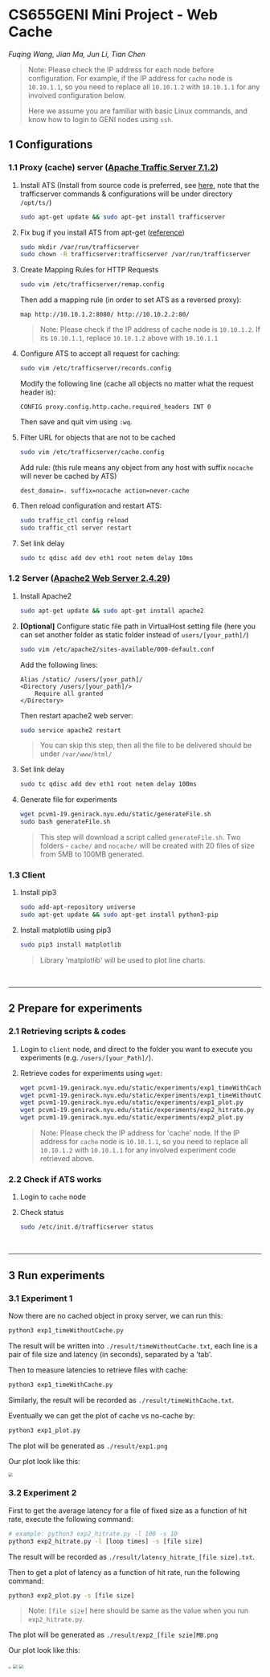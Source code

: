 # CS655GENI Mini Project - Web Cache

*Fuqing Wang, Jian Ma, Jun Li, Tian Chen*

> Note: Please check the IP address for each node before configuration. For example, if the IP address for `cache` node is `10.10.1.1`, so you need to replace all `10.10.1.2` with `10.10.1.1` for any involved configuration below.
>
> Here we assume you are familiar with basic Linux commands, and know how to login to GENI nodes using `ssh`.

## 1 Configurations

### 1.1 Proxy (cache) server ([Apache Traffic Server 7.1.2](https://docs.trafficserver.apache.org/en/7.1.x/))

1. Install ATS (Install from source code is preferred, see [here](https://docs.trafficserver.apache.org/en/latest/getting-started/index.en.html#installation), note that the trafficserver commands & configurations will be under directory `/opt/ts/`)

   ```bash
   sudo apt-get update && sudo apt-get install trafficserver
   ```

2. Fix bug if you install ATS from apt-get ([reference](https://serverfault.com/questions/917583/trafficserver-crashes-after-upgrade-to-ubuntu-bionic-segmentation-fault-address))

   ```bash
   sudo mkdir /var/run/trafficserver
   sudo chown -R trafficserver:trafficserver /var/run/trafficserver
   ```

3. Create Mapping Rules for HTTP Requests

   ```bash
   sudo vim /etc/trafficserver/remap.config
   ```

   Then add a mapping rule (in order to set ATS as a reversed proxy):

   ```
   map http://10.10.1.2:8080/ http://10.10.2.2:80/
   ```

   > Note: Please check if the IP address of cache node is `10.10.1.2`. If its `10.10.1.1`, replace `10.10.1.2` above with `10.10.1.1`

4. Configure ATS to accept all request for caching:

   ```bash
   sudo vim /etc/trafficserver/records.config
   ```

   Modify the following line (cache all objects no matter what the request header is):

   ```
   CONFIG proxy.config.http.cache.required_headers INT 0
   ```

   Then save and quit vim using `:wq`.

5. Filter URL for objects that are not to be cached

   ```bash
   sudo vim /etc/trafficserver/cache.config
   ```

   Add rule: (this rule means any object from any host with suffix `nocache` will never be cached by ATS)

   ```
   dest_domain=. suffix=nocache action=never-cache
   ```

6. Then reload configuration and restart ATS:

   ```bash
   sudo traffic_ctl config reload
   sudo traffic_ctl server restart
   ```

7. Set link delay

   ```bash
   sudo tc qdisc add dev eth1 root netem delay 10ms
   ```

   

### 1.2 Server ([Apache2 Web Server 2.4.29](https://httpd.apache.org/))

1. Install Apache2

   ```bash
   sudo apt-get update && sudo apt-get install apache2
   ```

2. **[Optional]** Configure static file path in VirtualHost setting file (here you can set another folder as static folder instead of `users/[your_path]/`)

   ```bash
   sudo vim /etc/apache2/sites-available/000-default.conf
   ```

   Add the following lines:

   ```
   Alias /static/ /users/[your_path]/
   <Directory /users/[your_path]/>
       Require all granted
   </Directory>
   ```

   Then restart apache2 web server:

   ```bash
   sudo service apache2 restart
   ```

   > You can skip this step, then all the file to be delivered should be under `/var/www/html/`

3. Set link delay

   ```bash
   sudo tc qdisc add dev eth1 root netem delay 100ms
   ```

4. Generate file for experiments

   ```bash
   wget pcvm1-19.genirack.nyu.edu/static/generateFile.sh
   sudo bash generateFile.sh
   ```

   > This step will download a script called `generateFile.sh`. Two folders - `cache/` and `nocache/` will be created with 20 files of size from 5MB to 100MB generated.

### 1.3 Client

1. Install pip3

   ```bash
   sudo add-apt-repository universe
   sudo apt-get update && sudo apt-get install python3-pip
   ```

2. Install matplotlib using pip3

   ```bash
   sudo pip3 install matplotlib
   ```

   > Library 'matplotlib' will be used to plot line charts.

<br>

---

## 2 Prepare for experiments

### 2.1 Retrieving scripts & codes

1. Login to `client` node, and direct to the folder you want to execute you experiments (e.g. `/users/[your_Path]/`).

2. Retrieve codes for experiments using `wget`:

   ```bash
   wget pcvm1-19.genirack.nyu.edu/static/experiments/exp1_timeWithCache.py
   wget pcvm1-19.genirack.nyu.edu/static/experiments/exp1_timeWithoutCache.py
   wget pcvm1-19.genirack.nyu.edu/static/experiments/exp1_plot.py
   wget pcvm1-19.genirack.nyu.edu/static/experiments/exp2_hitrate.py
   wget pcvm1-19.genirack.nyu.edu/static/experiments/exp2_plot.py
   ```

   > Note: Please check the IP address for 'cache' node. If the IP address for `cache` node is `10.10.1.1`, so you need to replace all `10.10.1.2` with `10.10.1.1` for any involved experiment code retrieved above.

### 2.2 Check if ATS works

1. Login to `cache` node

2. Check status

   ```bash
   sudo /etc/init.d/trafficserver status
   ```

<br>

---

## 3 Run experiments

### 3.1 Experiment 1

Now there are no cached object in proxy server, we can run this:

```bash
python3 exp1_timeWithoutCache.py
```

The result will be written into `./result/timeWithoutCache.txt`, each line is a pair of file size and latency (in seconds), separated by a 'tab'.

Then to measure latencies to retrieve files with cache:

```bash
python3 exp1_timeWithCache.py
```

Similarly, the result will be recorded as `./result/timeWithCache.txt`.

Eventually we can get the plot of cache vs no-cache by:

```bash
python3 exp1_plot.py
```

The plot will be generated as `./result/exp1.png`

Our plot look like this:

<img src="https://github.com/FuqingWang/CS655GENI/blob/main/experiments/result/exp1.png?raw=true" style="zoom:50%;" />



### 3.2 Experiment 2

First to get the average latency for a file of fixed size as a function of hit rate, execute the following command:

```bash
# example: python3 exp2_hitrate.py -l 100 -s 10
python3 exp2_hitrate.py -l [loop times] -s [file size]
```

The result will be recorded as `./result/latency_hitrate_[file size].txt`.

Then to get a plot of latency as a function of hit rate, run the following command:

```bash
python3 exp2_plot.py -s [file size]
```

> Note: `[file size]` here should be same as the value when you run `exp2_hitrate.py`.

The plot will be generated as `./result/exp2_[file szie]MB.png`

Our plot look like this:

<img src="https://github.com/FuqingWang/CS655GENI/blob/main/experiments/result/exp2_10MB.png?raw=true" style="zoom:30%;" />

<img src="https://github.com/FuqingWang/CS655GENI/blob/main/experiments/result/exp2_20MB.png?raw=true" style="zoom:55%;" />

<img src="https://github.com/FuqingWang/CS655GENI/blob/main/experiments/result/exp2_30MB.png?raw=true" style="zoom:55%;" />



